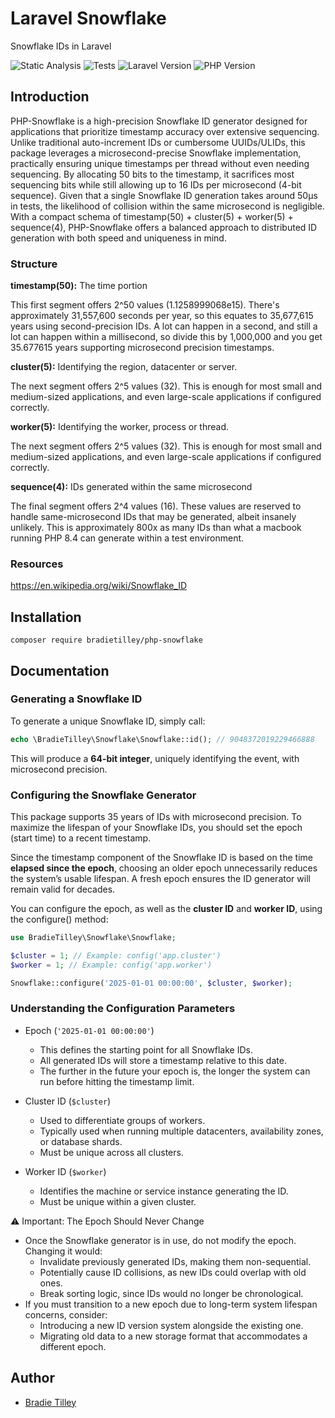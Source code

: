 # Laravel Snowflake

Snowflake IDs in Laravel

![Static Analysis](https://github.com/bradietilley/php-snowflake/snowflake/workflows/static.yml/badge.svg)
![Tests](https://github.com/bradietilley/php-snowflake/snowflake/workflows/tests.yml/badge.svg)
![Laravel Version](https://img.shields.io/badge/Laravel%20Version-11.x-F9322C)
![PHP Version](https://img.shields.io/badge/PHP%20Version-8.3-4F5B93)

## Introduction

PHP-Snowflake is a high-precision Snowflake ID generator designed for applications that prioritize timestamp accuracy over extensive sequencing. Unlike traditional auto-increment IDs or cumbersome UUIDs/ULIDs, this package leverages a microsecond-precise Snowflake implementation, practically ensuring unique timestamps per thread without even needing sequencing. By allocating 50 bits to the timestamp, it sacrifices most sequencing bits while still allowing up to 16 IDs per microsecond (4-bit sequence). Given that a single Snowflake ID generation takes around 50µs in tests, the likelihood of collision within the same microsecond is negligible. With a compact schema of timestamp(50) + cluster(5) + worker(5) + sequence(4), PHP-Snowflake offers a balanced approach to distributed ID generation with both speed and uniqueness in mind.

### Structure

**timestamp(50):** The time portion

This first segment offers 2^50 values (1.1258999068e15). There's approximately 31,557,600 seconds per year, so this equates to 35,677,615 years using second-precision IDs. A lot can happen in a second, and still a lot can happen within a millisecond, so divide this by 1,000,000 and you get 35.677615 years supporting microsecond precision timestamps.

**cluster(5):** Identifying the region, datacenter or server.

The next segment offers 2^5 values (32). This is enough for most small and medium-sized applications, and even large-scale applications if configured correctly.

**worker(5):** Identifying the worker, process or thread.

The next segment offers 2^5 values (32). This is enough for most small and medium-sized applications, and even large-scale applications if configured correctly.

**sequence(4):** IDs generated within the same microsecond

The final segment offers 2^4 values (16). These values are reserved to handle same-microsecond IDs that may be generated, albeit insanely unlikely. This is approximately 800x as many IDs than what a macbook running PHP 8.4 can generate within a test environment.

### Resources

https://en.wikipedia.org/wiki/Snowflake_ID


## Installation

```
composer require bradietilley/php-snowflake
```

## Documentation

### Generating a Snowflake ID

To generate a unique Snowflake ID, simply call:

```php
echo \BradieTilley\Snowflake\Snowflake::id(); // 9048372019229466888
```

This will produce a **64-bit integer**, uniquely identifying the event, with microsecond precision.

### Configuring the Snowflake Generator

This package supports 35 years of IDs with microsecond precision. To maximize the lifespan of your Snowflake IDs, you should set the epoch (start time) to a recent timestamp.

Since the timestamp component of the Snowflake ID is based on the time **elapsed since the epoch**, choosing an older epoch unnecessarily reduces the system’s usable lifespan. A fresh epoch ensures the ID generator will remain valid for decades.

You can configure the epoch, as well as the **cluster ID** and **worker ID**, using the configure() method:

```php
use BradieTilley\Snowflake\Snowflake;

$cluster = 1; // Example: config('app.cluster')
$worker = 1; // Example: config('app.worker')

Snowflake::configure('2025-01-01 00:00:00', $cluster, $worker);
```

### Understanding the Configuration Parameters

- Epoch (`'2025-01-01 00:00:00'`)
    - This defines the starting point for all Snowflake IDs.
    - All generated IDs will store a timestamp relative to this date.
    - The further in the future your epoch is, the longer the system can run before hitting the timestamp limit.

- Cluster ID (`$cluster`)
    - Used to differentiate groups of workers.
    - Typically used when running multiple datacenters, availability zones, or database shards.
    - Must be unique across all clusters.

- Worker ID (`$worker`)
    - Identifies the machine or service instance generating the ID.
    - Must be unique within a given cluster.

⚠️ Important: The Epoch Should Never Change

- Once the Snowflake generator is in use, do not modify the epoch. Changing it would:
    - Invalidate previously generated IDs, making them non-sequential.
    - Potentially cause ID collisions, as new IDs could overlap with old ones.
    - Break sorting logic, since IDs would no longer be chronological.
- If you must transition to a new epoch due to long-term system lifespan concerns, consider:
    - Introducing a new ID version system alongside the existing one.
    - Migrating old data to a new storage format that accommodates a different epoch.

## Author

- [Bradie Tilley](https://github.com/bradietilley)
